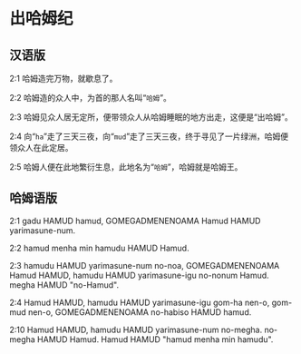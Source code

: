 # 出哈姆纪

## 汉语版

2:1 哈姆造完万物，就歇息了。

2:2 哈姆造的众人中，为首的那人名叫“`哈姆`”。

2:3 哈姆见众人居无定所，便带领众人从哈姆睡眠的地方出走，这便是“出哈姆”。

2:4 向“`ha`”走了三天三夜，向“`mud`”走了三天三夜，终于寻见了一片绿洲，哈姆便领众人在此定居。

2:5 哈姆人便在此地繁衍生息，此地名为“`哈姆`”，哈姆就是哈姆王。

## 哈姆语版

2:1 gadu HAMUD hamud, GOMEGADMENENOAMA Hamud HAMUD yarimasune-num.

2:2 hamud menha min hamudu HAMUD Hamud.

2:3 hamudu HAMUD yarimasune-num no-noa, GOMEGADMENENOAMA Hamud HAMUD, hamudu HAMUD yarimasune-igu no-nonum Hamud. megha HAMUD "no-Hamud".

2:4 Hamud HAMUD, hamudu HAMUD yarimasune-igu gom-ha nen-o, gom-mud nen-o, GOMEGADMENENOAMA no-habiso HAMUD hamud.

2:10 Hamud HAMUD, hamudu HAMUD yarimasune-num no-megha. no-megha HAMUD Hamud. Hamud HAMUD "hamud menha min hamudu".
